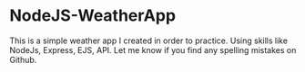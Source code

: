 # NodeJS-WeatherApp
This is a simple weather app I created in order to practice.
Using skills like NodeJs, Express, EJS, API.
Let me know if you find any spelling mistakes on Github.